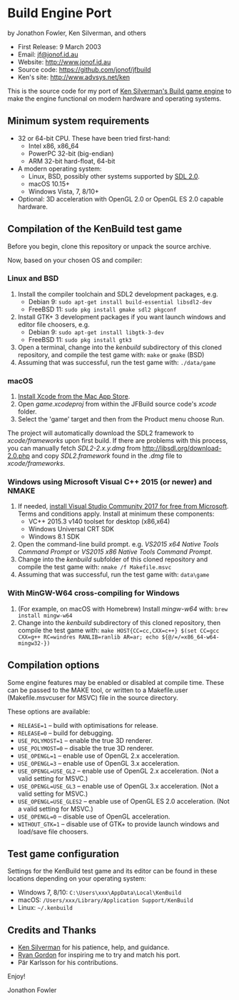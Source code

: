Build Engine Port
=================
by Jonathon Fowler, Ken Silverman, and others

 * First Release: 9 March 2003
 * Email: jf@jonof.id.au
 * Website: http://www.jonof.id.au
 * Source code: https://github.com/jonof/jfbuild
 * Ken's site: http://www.advsys.net/ken

This is the source code for my port of [Ken Silverman's Build game
engine](http://www.advsys.net/ken/buildsrc) to make the engine functional on modern
hardware and operating systems.

Minimum system requirements
---------------------------

* 32 or 64-bit CPU. These have been tried first-hand:
  * Intel x86, x86_64
  * PowerPC 32-bit (big-endian)
  * ARM 32-bit hard-float, 64-bit
* A modern operating system:
  * Linux, BSD, possibly other systems supported by [SDL 2.0](http://libsdl.org/).
  * macOS 10.15+
  * Windows Vista, 7, 8/10+
* Optional: 3D acceleration with OpenGL 2.0 or OpenGL ES 2.0 capable hardware.

Compilation of the KenBuild test game
-------------------------------------

Before you begin, clone this repository or unpack the source archive.

Now, based on your chosen OS and compiler:

### Linux and BSD

1. Install the compiler toolchain and SDL2 development packages, e.g.
   * Debian 9: `sudo apt-get install build-essential libsdl2-dev`
   * FreeBSD 11: `sudo pkg install gmake sdl2 pkgconf`
2. Install GTK+ 3 development packages if you want launch windows and editor file choosers, e.g.
   * Debian 9: `sudo apt-get install libgtk-3-dev`
   * FreeBSD 11: `sudo pkg install gtk3`
3. Open a terminal, change into the _kenbuild_ subdirectory of this cloned repository, and
   compile the test game with: `make` or `gmake` (BSD)
4. Assuming that was successful, run the test game with: `./data/game`

### macOS

1. [Install Xcode from the Mac App Store](https://itunes.apple.com/au/app/xcode/id497799835?mt=12).
2. Open _game.xcodeproj_ from within the JFBuild source code's _xcode_ folder.
3. Select the 'game' target and then from the Product menu choose Run.

The project will automatically download the SDL2 framework to _xcode/frameworks_
upon first build. If there are problems with this process, you can manually
fetch _SDL2-2.x.y.dmg_ from http://libsdl.org/download-2.0.php and copy
_SDL2.framework_ found in the _.dmg_ file to _xcode/frameworks_.

### Windows using Microsoft Visual C++ 2015 (or newer) and NMAKE

1. If needed, [install Visual Studio Community 2017 for free from
   Microsoft](https://docs.microsoft.com/en-us/visualstudio/install/install-visual-studio).
   Terms and conditions apply. Install at minimum these components:
   * VC++ 2015.3 v140 toolset for desktop (x86,x64)
   * Windows Universal CRT SDK
   * Windows 8.1 SDK
2. Open the command-line build prompt. e.g. _VS2015 x64 Native Tools Command Prompt_
   or _VS2015 x86 Native Tools Command Prompt_.
3. Change into the _kenbuild_ subfolder of this cloned repository and compile the test
   game with: `nmake /f Makefile.msvc`
4. Assuming that was successful, run the test game with: `data\game`

### With MinGW-W64 cross-compiling for Windows

1. (For example, on macOS with Homebrew) Install _mingw-w64_ with: `brew install mingw-w64`
2. Change into the _kenbuild_ subdirectory of this cloned repository, then compile
   the test game with: `make HOST{CC=cc,CXX=c++} $(set CC=gcc CXX=g++ RC=windres
   RANLIB=ranlib AR=ar; echo ${@/=/=x86_64-w64-mingw32-})`

Compilation options
-------------------

Some engine features may be enabled or disabled at compile time. These can be passed
to the MAKE tool, or written to a Makefile.user (Makefile.msvcuser for MSVC) file in
the source directory.

These options are available:

 * `RELEASE=1` – build with optimisations for release.
 * `RELEASE=0` – build for debugging.
 * `USE_POLYMOST=1` – enable the true 3D renderer.
 * `USE_POLYMOST=0` – disable the true 3D renderer.
 * `USE_OPENGL=1` – enable use of OpenGL 2.x acceleration.
 * `USE_OPENGL=3` – enable use of OpenGL 3.x acceleration.
 * `USE_OPENGL=USE_GL2` – enable use of OpenGL 2.x acceleration. (Not a valid setting for MSVC.)
 * `USE_OPENGL=USE_GL3` – enable use of OpenGL 3.x acceleration. (Not a valid setting for MSVC.)
 * `USE_OPENGL=USE_GLES2` – enable use of OpenGL ES 2.0 acceleration. (Not a valid setting for MSVC.)
 * `USE_OPENGL=0` – disable use of OpenGL acceleration.
 * `WITHOUT_GTK=1` – disable use of GTK+ to provide launch windows and load/save file choosers.

Test game configuration
-----------------------

Settings for the KenBuild test game and its editor can be found in these locations
depending on your operating system:

 * Windows 7, 8/10: `C:\Users\xxx\AppData\Local\KenBuild`
 * macOS: `/Users/xxx/Library/Application Support/KenBuild`
 * Linux: `~/.kenbuild`

Credits and Thanks
------------------
* [Ken Silverman](http://www.advsys.net/ken) for his patience, help, and guidance.
* [Ryan Gordon](http://icculus.org) for inspiring me to try and match his port.
* Pär Karlsson for his contributions.


Enjoy!

Jonathon Fowler



